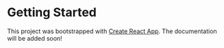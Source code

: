 # Getting Started

This project was bootstrapped with [Create React App](https://github.com/facebook/create-react-app).
The documentation will be added soon!